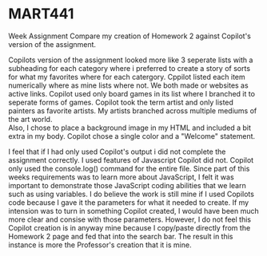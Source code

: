 # MART441
Week Assignment
Compare my creation of Homework 2 against Copilot's version of the assignment. 

Copilots version of the assignment looked more like 3 seperate lists with a subheading for each category where i preferred to create a story of sorts
for what my favorites where for each catergory. Cppilot listed each item numerically where as mine lists where not. We both made or websites as active
links. Copilot used only board games in its list where I branched it to seperate forms of games. 
Copilot took the term artist and only listed painters as favorite artists. My artists branched across multiple mediums of the art world.  
Also, I chose to place a background image in my HTML and included a bit extra in my body. Copilot chose a single color and a "Welcome" statement. 

I feel that if I had only used Copilot's output i did not complete the assignment correctly. I used features of Javascript Copilot did not. Copilot 
only used the console.log() command for the entire file. Since part of this weeks requirements was to learn more about JavaScript, I felt it was 
important to demonstrate those JavaScript coding abilities that we learn such as using variables. I do believe the work is still mine if I
used Copilots code because I gave it the parameters for what it needed to create. If my intension was to turn in something Copilot created, 
I would have been much more clear and consise with those parameters. However, I do not feel this Copilot creation is in anyway mine because I copy/paste
directly from the Homework 2 page and fed that into the search bar. The result in this instance is more the Professor's creation that it is mine.    



